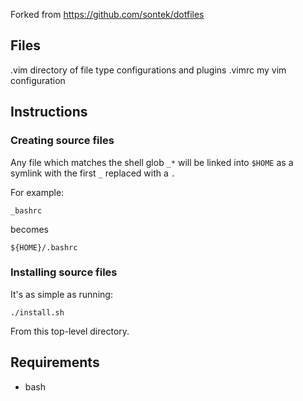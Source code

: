 Forked from https://github.com/sontek/dotfiles

## Files
.vim
    directory of file type configurations and plugins
.vimrc
    my vim configuration

## Instructions
### Creating source files
Any file which matches the shell glob `_*` will be linked into `$HOME` as a symlink with the first `_`  replaced with a `.`

For example:

    _bashrc

becomes

    ${HOME}/.bashrc

### Installing source files
It's as simple as running:

    ./install.sh

From this top-level directory.

## Requirements
* bash
